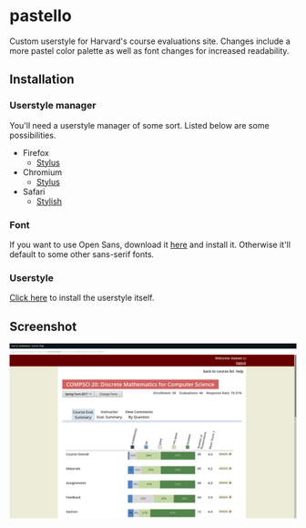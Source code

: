 # pastello
Custom userstyle for Harvard's course evaluations site. Changes include a more pastel color palette as well as font changes for increased readability.

## Installation

### Userstyle manager

You'll need a userstyle manager of some sort. Listed below are some possibilities.

- Firefox
  - [Stylus](https://addons.mozilla.org/en-US/firefox/addon/styl-us/)
- Chromium
  - [Stylus](https://chrome.google.com/webstore/detail/stylus/clngdbkpkpeebahjckkjfobafhncgmne/)
- Safari
  - [Stylish](http://sobolev.us/stylish/)

### Font

If you want to use Open Sans, download it [here](https://fonts.google.com/specimen/Open+Sans?selection.family=Open+Sans) and install it. Otherwise it'll default to some other sans-serif fonts.

### Userstyle

[Click here](https://userstyles.org/styles/154206/pastello) to install the userstyle itself.

## Screenshot

![screenshot](pastello.png)
